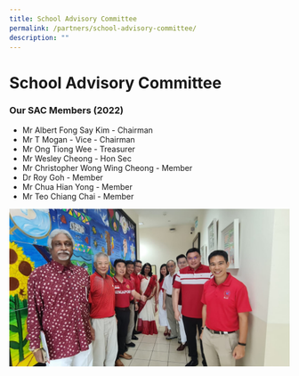 ```yaml
---
title: School Advisory Committee
permalink: /partners/school-advisory-committee/
description: ""
---
```

School Advisory Committee
=========================

### Our SAC Members (2022)

*   Mr Albert Fong Say Kim - Chairman
*   Mr T Mogan - Vice - Chairman
*   Mr Ong Tiong Wee - Treasurer
*   Mr Wesley Cheong - Hon Sec
*   Mr Christopher Wong Wing Cheong - Member
*   Dr Roy Goh - Member
*   Mr Chua Hian Yong - Member
*   Mr Teo Chiang Chai - Member

![](/images/Partners/SAC/sac_2023.jpg)